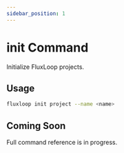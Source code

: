 ```yaml
---
sidebar_position: 1
---
```


# init Command

Initialize FluxLoop projects.

## Usage

```bash
fluxloop init project --name <name>
```

## Coming Soon

Full command reference is in progress.
